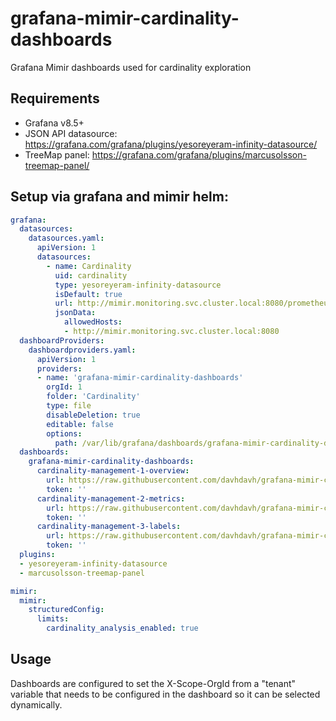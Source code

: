 # grafana-mimir-cardinality-dashboards
Grafana Mimir dashboards used for cardinality exploration

## Requirements
- Grafana v8.5+
- JSON API datasource: https://grafana.com/grafana/plugins/yesoreyeram-infinity-datasource/
- TreeMap panel: https://grafana.com/grafana/plugins/marcusolsson-treemap-panel/

## Setup via grafana and mimir helm:

```yaml
grafana:
  datasources:
    datasources.yaml:
      apiVersion: 1
      datasources:
        - name: Cardinality
          uid: cardinality
          type: yesoreyeram-infinity-datasource
          isDefault: true
          url: http://mimir.monitoring.svc.cluster.local:8080/prometheus/api/v1/cardinality
          jsonData:
            allowedHosts:
            - http://mimir.monitoring.svc.cluster.local:8080
  dashboardProviders:
    dashboardproviders.yaml:
      apiVersion: 1
      providers:
      - name: 'grafana-mimir-cardinality-dashboards'
        orgId: 1
        folder: 'Cardinality'
        type: file
        disableDeletion: true
        editable: false
        options:
          path: /var/lib/grafana/dashboards/grafana-mimir-cardinality-dashboards
  dashboards:
    grafana-mimir-cardinality-dashboards:
      cardinality-management-1-overview:
        url: https://raw.githubusercontent.com/davhdavh/grafana-mimir-cardinality-dashboards/main/dashboards/cardinality-management-1-overview.json
        token: ''
      cardinality-management-2-metrics:
        url: https://raw.githubusercontent.com/davhdavh/grafana-mimir-cardinality-dashboards/main/dashboards/cardinality-management-2-metrics.json
        token: ''
      cardinality-management-3-labels:
        url: https://raw.githubusercontent.com/davhdavh/grafana-mimir-cardinality-dashboards/main/dashboards/cardinality-management-3-labels.json
        token: ''
  plugins:
  - yesoreyeram-infinity-datasource
  - marcusolsson-treemap-panel

mimir:
  mimir:
    structuredConfig:
      limits:
        cardinality_analysis_enabled: true

```

## Usage
Dashboards are configured to set the X-Scope-OrgId  from a "tenant" variable that needs to be configured in the dashboard so it can be selected dynamically.
